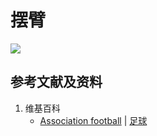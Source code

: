 # 摆臂

![](/images/在解剖学基础下进行身体锻炼/足球运动过程中的肌肉受力原理/跑步/摆臂/1a1.jpg)

## 参考文献及资料

1. 维基百科
	- [Association football](https://en.wikipedia.org/wiki/Association_football) | [足球](https://zh.wikipedia.org/wiki/%E8%B6%B3%E7%90%83)


